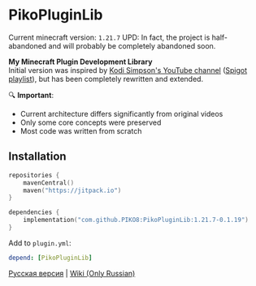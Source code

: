 # PikoPluginLib

Current minecraft version: `1.21.7`
UPD: In fact, the project is half-abandoned and will probably be completely abandoned soon.

**My Minecraft Plugin Development Library**  
Initial version was inspired by [Kodi Simpson's YouTube channel](https://www.youtube.com/@KodySimpson) 
([Spigot playlist](https://www.youtube.com/playlist?list=PLfu_Bpi_zcDNEKmR82hnbv9UxQ16nUBF7)), 
but has been completely rewritten and extended.

🔍 **Important**: 
- Current architecture differs significantly from original videos
- Only some core concepts were preserved
- Most code was written from scratch

## Installation
```kotlin
repositories {
    mavenCentral()
    maven("https://jitpack.io")
}

dependencies {
    implementation("com.github.PIKO8:PikoPluginLib:1.21.7-0.1.19")
}
```

Add to `plugin.yml`:
```yml
depend: [PikoPluginLib]
```

[Русская версия](README-RU.md) | [Wiki (Only Russian)](https://github.com/PIKO8/PikoPluginLib/wiki)
